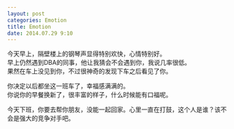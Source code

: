 ```yaml
---
layout: post
categories: Emotion
title: Emotion
date: 2014.07.29 9:10
---
```


今天早上，隔壁楼上的钢琴声显得特别欢快，心情特别好。<br>
早上仍然遇到DBA的同事，他让我猜会不会遇到你，我说几率很低。<br>
果然在车上没见到你，不过很神奇的发现下车之后看见了你。

你决定以后都坐这一班车了，幸福感满满的。<br>
你说你的早餐换新了，很丰富的样子，什么时候能有口福呢。

今天下班，你要去帮你朋友，没能一起回家。心里一直在打鼓，这个人是谁？该不会是强大的竞争对手吧。